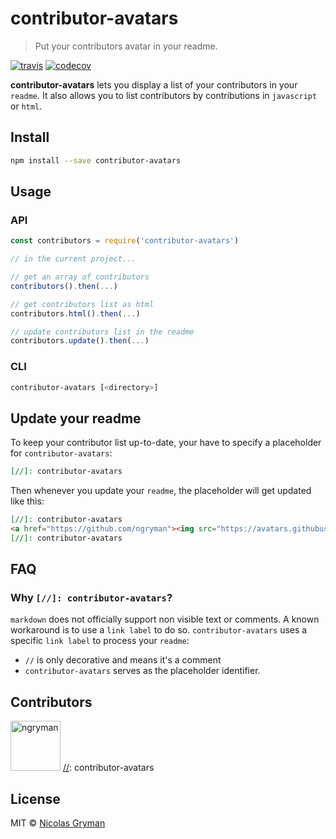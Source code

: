 # contributor-avatars

> Put your contributors avatar in your readme.

[![travis][travis-image]][travis-url] [![codecov][codecov-image]][codecov-url]

[travis-image]: https://img.shields.io/travis/ngryman/contributor-avatars.svg?style=flat
[travis-url]: https://travis-ci.org/ngryman/contributor-avatars
[codecov-image]: https://img.shields.io/codecov/c/github/ngryman/contributor-avatars.svg
[codecov-url]: https://codecov.io/github/ngryman/contributor-avatars


**contributor-avatars** lets you display a list of your contributors in your `readme`. It also
allows you to list contributors by contributions in `javascript` or `html`.

## Install

```sh
npm install --save contributor-avatars
```

## Usage

### API

```javascript
const contributors = require('contributor-avatars')

// in the current project...

// get an array of contributors
contributors().then(...)

// get contributors list as html
contributors.html().then(...)

// update contributors list in the readme
contributors.update().then(...)
```

### CLI

```sh
contributor-avatars [<directory>]
```

## Update your readme

To keep your contributor list up-to-date, your have to specify a placeholder for
`contributor-avatars`:

```markdown
[//]: contributor-avatars
```

Then whenever you update your `readme`, the placeholder will get updated like this:

```markdown
[//]: contributor-avatars
<a href="https://github.com/ngryman"><img src="https://avatars.githubusercontent.com/u/892048?v=3" title="ngryman" width="80" height="80"></a>
[//]: contributor-avatars
```

## FAQ

### Why `[//]: contributor-avatars`?

`markdown` does not officially support non visible text or comments. A known workaround is to use a
`link label` to do so. `contributor-avatars` uses a specific `link label` to process your `readme`:

  - `//` is only decorative and means it's a comment
  - `contributor-avatars` serves as the placeholder identifier.

## Contributors

[//]: contributor-avatars
<a href="https://github.com/ngryman"><img src="https://avatars.githubusercontent.com/u/892048?v=3" title="ngryman" width="80" height="80"></a>
[//]: contributor-avatars


## License

MIT © [Nicolas Gryman](http://ngryman.sh)
